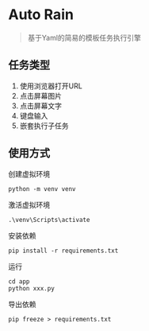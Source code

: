 # Auto Rain

> 基于Yaml的简易的模板任务执行引擎

## 任务类型
1. 使用浏览器打开URL
2. 点击屏幕图片
3. 点击屏幕文字
4. 键盘输入
5. 嵌套执行子任务

## 使用方式
创建虚拟环境
```shell
python -m venv venv
```

激活虚拟环境
```shell
.\venv\Scripts\activate
```

安装依赖
```shell
pip install -r requirements.txt
```

运行
```shell
cd app
python xxx.py
```

导出依赖
```shell
pip freeze > requirements.txt
```

